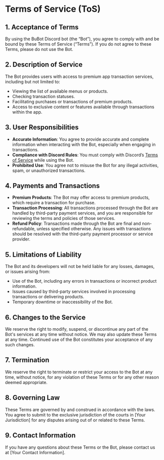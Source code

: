 # Terms of Service (ToS)

## 1. Acceptance of Terms
By using the BuBot Discord bot (the “Bot”), you agree to comply with and be bound by these Terms of Service (“Terms”). If you do not agree to these Terms, please do not use the Bot.

## 2. Description of Service
The Bot provides users with access to premium app transaction services, including but not limited to:
- Viewing the list of available menus or products.
- Checking transaction statuses.
- Facilitating purchases or transactions of premium products.
- Access to exclusive content or features available through transactions within the app.

## 3. User Responsibilities
- **Accurate Information**: You agree to provide accurate and complete information when interacting with the Bot, especially when engaging in transactions.
- **Compliance with Discord Rules**: You must comply with Discord’s [Terms of Service](https://discord.com/terms) while using the Bot.
- **Prohibited Use**: You agree not to misuse the Bot for any illegal activities, spam, or unauthorized transactions.

## 4. Payments and Transactions
- **Premium Products**: The Bot may offer access to premium products, which require a transaction for purchase.
- **Transaction Processing**: All transactions processed through the Bot are handled by third-party payment services, and you are responsible for reviewing the terms and policies of those services.
- **Refund Policy**: Transactions made through the Bot are final and non-refundable, unless specified otherwise. Any issues with transactions should be resolved with the third-party payment processor or service provider.
  
## 5. Limitations of Liability
The Bot and its developers will not be held liable for any losses, damages, or issues arising from:
- Use of the Bot, including any errors in transactions or incorrect product information.
- Issues caused by third-party services involved in processing transactions or delivering products.
- Temporary downtime or inaccessibility of the Bot.

## 6. Changes to the Service
We reserve the right to modify, suspend, or discontinue any part of the Bot's services at any time without notice. We may also update these Terms at any time. Continued use of the Bot constitutes your acceptance of any such changes.

## 7. Termination
We reserve the right to terminate or restrict your access to the Bot at any time, without notice, for any violation of these Terms or for any other reason deemed appropriate.

## 8. Governing Law
These Terms are governed by and construed in accordance with the laws. You agree to submit to the exclusive jurisdiction of the courts in [Your Jurisdiction] for any disputes arising out of or related to these Terms.

## 9. Contact Information
If you have any questions about these Terms or the Bot, please contact us at [Your Contact Information].
